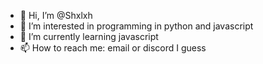 - 👋 Hi, I’m @Shxlxh
- 👀 I’m interested in programming in python and javascript
- 🌱 I’m currently learning javascript
- 📫 How to reach me: email or discord I guess

<!---
Shxlxh/Shxlxh is a ✨ special ✨ repository because its `README.md` (this file) appears on your GitHub profile.
You can click the Preview link to take a look at your changes.
--->
